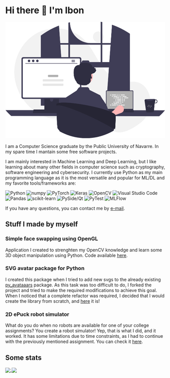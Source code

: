 # Hi there 👋 I'm Ibon

![Person programming](undraw_programming_re_kg9v.svg)

I am a Computer Science graduate by the Public University of Navarre. In my spare time I mantain some free software projects.

I am mainly interested in Machine Learning and Deep Learning, but I like learning about many other fields in computer science such as cryptography, software engineering and cybersecurity. I currently use Python as my main programming language as it is the most versatile and popular for ML/DL and my favorite tools/frameworks are:

![Python](https://img.shields.io/badge/-python-white?style=for-the-badge&logo=python)
![numpy](https://img.shields.io/badge/-numpy-blue?style=for-the-badge&logo=numpy)
![PyTorch](https://img.shields.io/badge/-pytorch-gray?style=for-the-badge&logo=pytorch)
![Keras](https://img.shields.io/badge/-keras-red?style=for-the-badge&logo=keras)
![OpenCV](https://img.shields.io/badge/-opencv-blue?style=for-the-badge&logo=opencv)
![Visual Studio Code](https://img.shields.io/badge/-vscode-cyan?style=for-the-badge&logo=visual-studio)
![Pandas](https://img.shields.io/badge/-pandas-darkgreen?style=for-the-badge&logo=pandas)
![scikit-learn](https://img.shields.io/badge/-sklearn-pink?style=for-the-badge&logo=scikit-learn)
![PySide/Qt](https://img.shields.io/badge/-pyside-green?style=for-the-badge&logo=qt)
![PyTest](https://img.shields.io/badge/-pytest-darkblue?style=for-the-badge&logo=pytest)
![MLFlow](https://img.shields.io/badge/-mlflow-white?style=for-the-badge&logo=mlflow)

If you have any questions, you can contact me by [e-mail](mailto:ibonescartin@gmail.com?subject=Hi!).

## Stuff I made by myself
### Simple face swapping using OpenGL
Application I created to strenghten my OpenCV knowledge and learn some 3D object manipulation using Python. Code available [here](https://github.com/ibonn/faceswap_gl).

### SVG avatar package for Python
I created this package when I tried to add new svgs to the already existing [py_avataaars](https://github.com/kebu/py-avataaars) package. As this task was too difficult to do, I forked the project and tried to make the required modifications to achieve this goal. When I noticed that a complete refactor was required, I decided that I would create the library from scratch, and [here](https://github.com/ibonn/python_avatars) it is!

### 2D ePuck robot simulator
What do you do when no robots are available for one of your college assignments? You create a robot simulator! Yep, that is what I did, and it worked. It has some limitations due to time constraints, as I had to continue with the previously mentioned assignment. You can check it [here](https://github.com/ibonn/robotBox).

## Some stats
<a href="https://github.com/anuraghazra/github-readme-stats">
  <img align="center" src="https://github-readme-stats.vercel.app/api/top-langs/?username=ibonn&theme=tokyonight" />
</a>
<a href="https://github.com/anuraghazra/github-readme-stats">
  <img align="center" src="https://github-readme-stats.vercel.app/api?username=ibonn&theme=tokyonight&count_private=true" />
</a>
